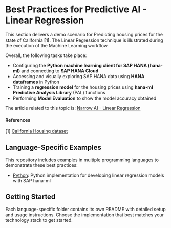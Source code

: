 # Best Practices for Predictive AI - Linear Regression

This section delivers a demo scenario for Predicting housing prices for the state of California **[1]**. The Linear Regression technique is illustrated during the execution of the Machine Learning workflow.

Overall, the following tasks take place:

- Configuring the **Python machine learning client for SAP HANA (hana-ml)** and connecting to **SAP HANA Cloud**
- Accessing and visually exploring SAP HANA data using **HANA dataframes** in Python
- Training a **regression model** for the housing prices using **hana-ml Predictive Analysis Library** (PAL) functions
- Performing **Model Evaluation** to show the model accuracy obtained

The article related to this topic is: [Narrow AI - Linear Regression](https://sap.sharepoint.com/sites/210313/SitePages/Narrow%20AI%20-%20Linear%20Regression.aspx)


#### References
[1] [California Housing dataset](https://scikit-learn.org/stable/modules/generated/sklearn.datasets.fetch_california_housing.html)


## Language-Specific Examples

This repository includes examples in multiple programming languages to demonstrate these best practices:

- [Python](./python/): Python implementation for developing linear regression models with SAP hana-ml


## Getting Started

Each language-specific folder contains its own README with detailed setup and usage instructions. Choose the implementation that best matches your technology stack to get started.
